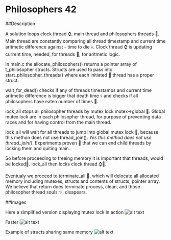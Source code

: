 # Philosophers 42

##Description

A solution loops clock thread ⌚️, main thread and philosophers threads 👴. Main thread are constantly comparing all thread timestamp and current time aritmetic difference against - time to die 💀.
Clock thread ⌚️ is updating current time, needed, for threads 👴, for aritmetic logic. 

In main.c the allocate_philosophers() returns a pointer array of t_philosopher structs.  Structs are used to pass into start_philosopher_threads() where each initiated 🚦 thread has a proper struct.

wait_for_dead() checks if any of threads timestamps and current time aritmetic difference is bigger that death time 💀 and checks if all philosophers have eaten number of times 🍴.

lock_all stops all philosopher threads by mutex lock mutex->global 🛑. Global mutex lock are in each philosopher thread, for purpose of preventing data races and for having control from the main thread.

lock_all will wait for all threads to jump into global mutex lock 🛑, because this methon does not use thread_join(). *Yes this method does not use thread_join()*. Experiments proven 🔬 that we can end child threads by locking them and quiting main.

So before proceeding to freeing memory it is important that threads, would be locked🛑.
lock_all then locks clock thread ⌚️🛑.

Eventualy we proceed to terminate_all 🏁, which will delocate all allocated memory including mutexes, structs and contents of structs, pointer array.
We believe that return does terminate process, clean, and those philosopher thread souls ✨, disapears.


##Images

Here a simplified version displaying mutex lock in action
![alt text](https://drive.google.com/uc?export=view&id=1v9BvocnlpaMWtbdD679kMtw3AB6mSgbj)

Faster
![alt text](https://drive.google.com/uc?export=view&id=1V_Jc8A015CjqWHXLNShgUq5yTK6N8I5Z)

Example of structs sharing same memory
![alt text](https://drive.google.com/uc?export=view&id=1Wmjgiu3wpJVxAUxFjIJAUZnoo2xlnevI)
